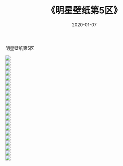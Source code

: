 ﻿---
layout: post
title:  《明星壁纸第5区》
date:   2020-01-07
img: http://img.660000.xyz/Sharelink/壁纸/明星壁纸/000-5.jpg
categories: [美女, 清纯, 唯美]
---

明星壁纸第5区

  ![](http://img.660000.xyz/Sharelink/壁纸/明星壁纸/105.jpg) <br> ![](http://img.660000.xyz/Sharelink/壁纸/明星壁纸/106.jpg) <br> ![](http://img.660000.xyz/Sharelink/壁纸/明星壁纸/107.jpg) <br> ![](http://img.660000.xyz/Sharelink/壁纸/明星壁纸/108.jpg) <br> ![](http://img.660000.xyz/Sharelink/壁纸/明星壁纸/109.jpg) <br> ![](http://img.660000.xyz/Sharelink/壁纸/明星壁纸/110.jpg) <br> ![](http://img.660000.xyz/Sharelink/壁纸/明星壁纸/111.jpg) <br> ![](http://img.660000.xyz/Sharelink/壁纸/明星壁纸/112.jpg) <br> ![](http://img.660000.xyz/Sharelink/壁纸/明星壁纸/113.jpg) <br> ![](http://img.660000.xyz/Sharelink/壁纸/明星壁纸/114.jpg) <br> ![](http://img.660000.xyz/Sharelink/壁纸/明星壁纸/115.jpg) <br> ![](http://img.660000.xyz/Sharelink/壁纸/明星壁纸/116.jpg) <br> ![](http://img.660000.xyz/Sharelink/壁纸/明星壁纸/117.jpg) <br> ![](http://img.660000.xyz/Sharelink/壁纸/明星壁纸/118.jpg) <br> ![](http://img.660000.xyz/Sharelink/壁纸/明星壁纸/119.jpg) <br> ![](http://img.660000.xyz/Sharelink/壁纸/明星壁纸/120.jpg) <br> ![](http://img.660000.xyz/Sharelink/壁纸/明星壁纸/121.jpg) <br> ![](http://img.660000.xyz/Sharelink/壁纸/明星壁纸/122.jpg) <br> ![](http://img.660000.xyz/Sharelink/壁纸/明星壁纸/123.jpg) <br> ![](http://img.660000.xyz/Sharelink/壁纸/明星壁纸/124.jpg) <br> ![](http://img.660000.xyz/Sharelink/壁纸/明星壁纸/125.jpg) <br>